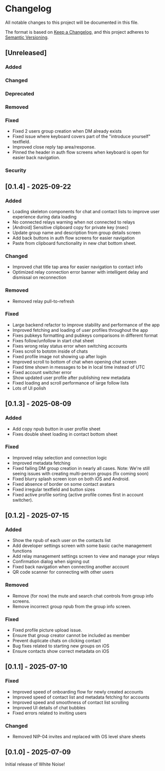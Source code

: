 # Changelog

All notable changes to this project will be documented in this file.

The format is based on [Keep a Changelog](https://keepachangelog.com/en/1.1.0/),
and this project adheres to [Semantic Versioning](https://semver.org/spec/v2.0.0.html).

## [Unreleased]

### Added
### Changed
### Deprecated
### Removed
### Fixed
- Fixed 2 users group creation when DM already exists
- Fixed issue where keyboard covers part of the "introduce yourself" textfield.
- Improved close reply tap area/response.
- Pinned the header in auth flow screens when keyboard is open for easier back navigation.
### Security


## [0.1.4] - 2025-09-22

### Added

- Loading skeleton components for chat and contact lists to improve user experience during data loading
- No connected relays warning when not connected to relays
- [Android] Sensitive clipboard copy for private key (nsec)
- Update group name and description from group details screen
- Add back buttons in auth flow screens for easier navigation
- Paste from clipboard functionality in new chat bottom sheet.

### Changed

- Improved chat title tap area for easier navigation to contact info
- Optimized relay connection error banner with intelligent delay and dismissal on reconnection

### Removed

- Removed relay pull-to-refresh

### Fixed

- Large backend refactor to improve stability and performance of the app
- Improved fetching and loading of user profiles throughout the app
- Fixes pubkeys formatting and pubkeys comparisons in different format
- Fixes follow/unfollow in start chat sheet
- Fixes wrong relay status error when switching accounts
- Fixes scroll to bototm inside of chats
- Fixed profile image not showing up after login
- Improved scroll to bottom of chat when opening chat screen
- Fixed time shown in messages to be in local time instead of UTC
- Fixed account switcher error
- Show updated user profile after publishing new metadata
- Fixed loading and scroll performance of large follow lists
- Lots of UI polish


## [0.1.3] - 2025-08-09

### Added

- Add copy npub button in user profile sheet
- Fixes double sheet loading in contact bottom sheet

### Fixed

- Improved relay selection and connection logic
- Improved metadata fetching
- Fixed failing DM group creation in nearly all cases. Note: We're still seeing issues with creating multi-person groups (fix coming soon)
- Fixed blurry splash screen icon on both iOS and Android.
- Fixed absence of border on some contact avatars
- Fixed irregular textfield and button sizes
- Fixed active profile sorting (active profile comes first in account switcher).

## [0.1.2] - 2025-07-15

### Added

- Show the npub of each user on the contacts list
- Add developer settings screen with some basic cache management functions
- Add relay management settings screen to view and manage your relays
- Confirmation dialog when signing out
- Fixed back navigation when connecting another account
- QR code scanner for connecting with other users

### Removed

- Remove (for now) the mute and search chat controls from group info screens.
- Remove incorrect group npub from the group info screen.

### Fixed

- Fixed profile picture upload issue.
- Ensure that group creator cannot be included as member
- Prevent duplicate chats on clicking contact
- Bug fixes related to starting new groups on iOS
- Ensure contacts show correct metadata on iOS

## [0.1.1] - 2025-07-10

### Fixed

- Improved speed of onboarding flow for newly created accounts
- Improved speed of contact list and metadata fetching for accounts
- Improved speed and smoothness of contact list scrolling
- Improved UI details of chat bubbles
- Fixed errors related to inviting users

### Changed

- Removed NIP-04 invites and replaced with OS level share sheets

## [0.1.0] - 2025-07-09

Initial release of White Noise!
